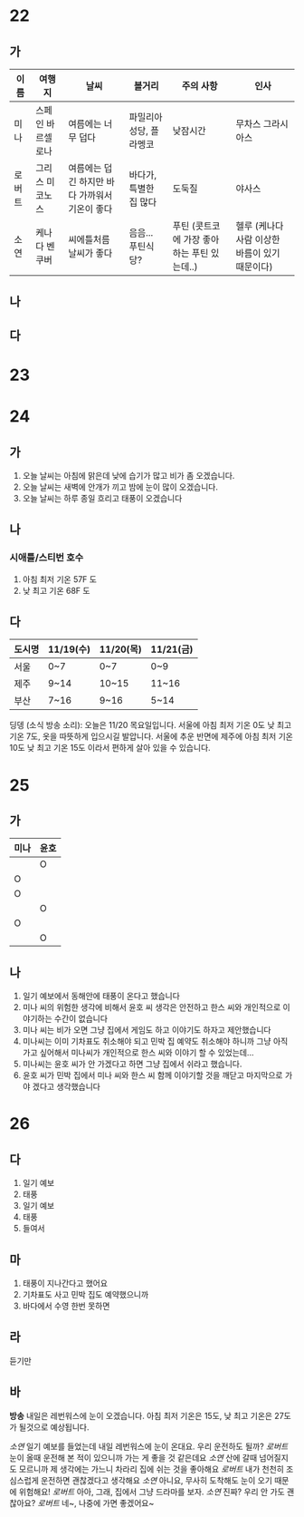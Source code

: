 # 22

## 가

| 이름  | 여행지       | 날씨                         | 볼거리           | 주의 사항                      | 인사                          |
| --- | --------- | -------------------------- | ------------- | -------------------------- | --------------------------- |
| 미나  | 스페인 바르셀로나 | 여름에는 너무 덥다                 | 파밀리아 성당, 플라멩코 | 낮잠시간                       | 무차스 그라시아스                   |
| 로버트 | 그리스 미코노스  | 여름에는 덥긴 하지만 바다 가까워서 기온이 좋다 | 바다가, 특별한 집 많다 | 도둑질                        | 야사스                         |
| 소연  | 케나다 벤쿠버   | 씨에틀처름 날씨가 좋다               | 음음... 푸틴식당?   | 푸틴 (콧트코에 가장 좋아하는 푸틴 있는데..) | 헬루 (케나다 사람 이상한 바름이 있기 때문이다) |
## 나
## 다
# 23

# 24
## 가
1. 오늘 날씨는 아침에 맑은데 낮에 습기가 많고 비가 좀 오겠습니다.
2. 오늘 날씨는 새벽에 안개가 끼고 밤에 눈이 많이 오겠습니다.
3. 오늘 날씨는 하루 종일 흐리고 태풍이 오겠습니다

## 나
### 시애틀/스티번 호수
1. 아침 최저 기온 57F 도
2. 낮 최고 기온 68F 도

## 다
| 도시명 | 11/19(수) | 11/20(목) | 11/21(금) |
| --- | -------- | -------- | -------- |
| 서울  | 0~7      | 0~7      | 0~9      |
| 제주  | 9~14     | 10~15    | 11~16    |
| 부산  | 7~16     | 9~16     | 5~14     |
딩뎅 (소식 방송 소리):
오늘은 11/20 목요일입니다. 서울에 아침 최저 기온 0도 낮 최고 기온 7도, 옷을 따뜻하게 입으시길 발압니다. 서울에 추운 반면에 제주에 아침 최저 기온 10도 낮 최고 기온 15도 이라서 편하게 살아 있을 수 있습니다.
# 25
## 가
| 미나  | 윤호  |
| --- | --- |
|     | O   |
| O   |     |
| O   |     |
|     | O   |
| O   |     |
|     | O   |
 
## 나
1. 일기 예보에서 동해안에 태풍이 온다고 했습니다
2. 미나 씨의 위험한 생각에 비해서 윤호 씨 생각은 안전하고 한스 씨와 개인적으로 이야기하는 수간이 없습니다
3. 미나 씨는 비가 오면 그냥 집에서 게임도 하고 이야기도 하자고 제안했습니다
4. 미나씨는 이미 기차표도 취소해야 되고 민박 집 예약도 취소해야 하니까 그냥 아직 가고 싶어해서 미나씨가 개인적으로 한스 씨와 이야기 할 수 있었는데...
5. 미나씨는 윤호 씨가 안 가겠다고 하면 그냥 집에서 쉬라고 했습니다.
6. 윤호 씨가 민박 집에서 미나 씨와 한스 씨 함께 이야기할 것을 깨닫고 마지막으로 가야 겠다고 생각했습니다

# 26

## 다
1. 일기 예보
2. 태풍
3. 일기 예보
4. 태풍
5. 들여서
## 마
1. 태풍이 지나간다고 했어요
2. 기차표도 사고 민박 집도 예약했으니까
3. 바다에서 수영 한번 못하면 

## 라
듣기만

## 바
**방송** 내일은 레번워스에 눈이 오겠습니다. 아침 최저 기온은 15도, 낮 최고 기온은 27도가 될것으로 예상됩니다.

*소연* 일기 예보를 들었는데 내일 레번워스에 눈이 온대요. 우리 운전하도 될까?
*로버트* 눈이 올때 운전해 본 적이 있으니까 가는 게 좋을 것 같은데요
*소연* 산에 갈때 넘어질지도 모르니까 제 생각에는 가느니 차라리 집에 쉬는 것을 좋아해요
*로버트* 내가 천천히 조심스럽게 운전하면 괜찮겠다고 생각해요
*소연* 아니요, 무사히 도착해도 눈이 오기 때문에 위험해요! 
*로버트* 아아, 그래, 집에서 그냥 드라마를 보자.
*소연* 진짜? 우리 안 가도 괜찮아요?
*로버트* 네~, 나중에 가면 좋겠어요~

